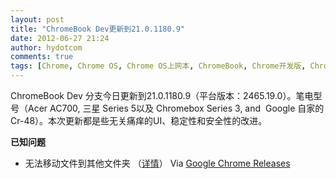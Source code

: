 ```yaml
---
layout: post
title: "ChromeBook Dev更新到21.0.1180.9"
date: 2012-06-27 21:24
author: hydotcom
comments: true
tags: [Chrome, Chrome OS, Chrome OS上网本, ChromeBook, Chrome开发版, Chrome更新]
---
```

ChromeBook Dev 分支今日更新到21.0.1180.9（平台版本：2465.19.0）。笔电型号（Acer AC700, 三星 Series 5以及 Chromebox Series 3, and  Google 自家的Cr-48）。本次更新都是些无关痛痒的UI、稳定性和安全性的改进。

**已知问题**


*   无法移动文件到其他文件夹 （<a href="http://code.google.com/p/chromium/issues/detail?id=133579" target="_blank">详情</a>）
Via <a href="http://googlechromereleases.blogspot.com/2012/06/dev-channel-updates-for-chromebooks_26.html?utm_source=feedburner&amp;utm_medium=feed&amp;utm_campaign=Feed%3A+GoogleChromeReleases+%28Google+Chrome+Releases%29" target="_blank">Google Chrome Releases</a>
